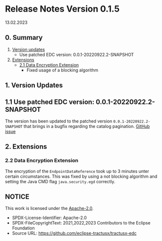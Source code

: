 # Release Notes Version 0.1.5

13.02.2023

## 0. Summary

1. [Version updates](#1-version-updates)
    - Use patched EDC version: 0.0.1-20220922.2-SNAPSHOT
2. [Extensions](#2-extensions)
    - [2.1 Data Encryption Extension](#22-data-encryption-extension)
        - Fixed usage of a blocking algorithm

## 1. Version Updates

## 1.1 Use patched EDC version: 0.0.1-20220922.2-SNAPSHOT

The version has been updated to the patched version `0.0.1-20220922.2-SNAPSHOT` that brings in a bugfix regarding the
catalog pagination. [GitHub issue](https://github.com/eclipse-edc/Connector/issues/2008)

## 2. Extensions

### 2.2 Data Encryption Extension

The encryption of the `EndpointDataReference` took up to 3 minutes unter certain circumstances.
This was fixed by using a not blocking algorithm and setting the Java CMD flag `java.security.egd` correctly.

## NOTICE

This work is licensed under the [Apache-2.0](https://www.apache.org/licenses/LICENSE-2.0).

- SPDX-License-Identifier: Apache-2.0
- SPDX-FileCopyrightText: 2021,2022,2023 Contributors to the Eclipse Foundation
- Source URL: <https://github.com/eclipse-tractusx/tractusx-edc>
